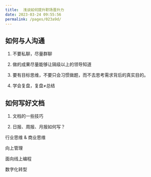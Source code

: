 ```yaml
---
title:  浅谈如何提升职场晋升力
date: 2023-03-24 09:55:56
permalink: /pages/023a9d/
---
```


## 如何与人沟通

1. 不要私聊，尽量群聊

2. 做的成果尽量能够让隔级以上的领导知道

3. 要有目标思维，不要只会习惯做题，而不去思考需求背后的真实目的。

4. 学会复盘，复盘≠总结


## 如何写好文档

1. 文档的一些技巧

2. 日报、周报、月报如何写？


行业思维 & 商业思维

向上管理

面向线上编程

数字化转型
